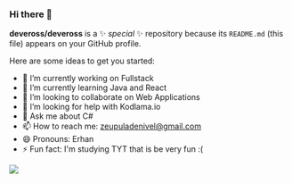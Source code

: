 ### Hi there 👋


**deveross/deveross** is a ✨ _special_ ✨ repository because its `README.md` (this file) appears on your GitHub profile.

Here are some ideas to get you started:

- 🔭 I’m currently working on Fullstack
- 🌱 I’m currently learning Java and React
- 👯 I’m looking to collaborate on Web Applications
- 🤔 I’m looking for help with Kodlama.io
- 💬 Ask me about C#
- 📫 How to reach me: zeupuladenivel@gmail.com  
- 😄 Pronouns: Erhan
- ⚡ Fun fact: I'm studying TYT that is be very fun :(


<img src="https://github-readme-stats.vercel.app/api?username=deveross&&show_icons=true&title_color=ffffff&icon_color=bb2acf&text_color=daf7dc&bg_color=151515">
